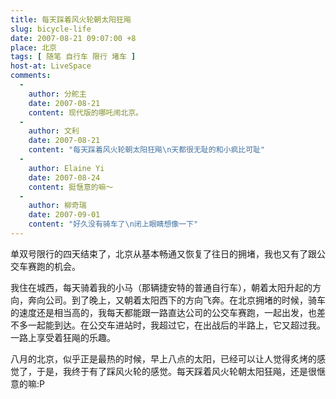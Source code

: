 ```yaml
---
title: 每天踩着风火轮朝太阳狂飚
slug: bicycle-life
date: 2007-08-21 09:07:00 +8
place: 北京
tags: [ 随笔 自行车 限行 堵车 ]
host-at: LiveSpace
comments:
  -
    author: 分舵主
    date: 2007-08-21
    content: 现代版的哪吒闹北京。
  -
    author: 文利 
    date: 2007-08-21
    content: "每天踩着风火轮朝太阳狂飚\n天都很无耻的和小疯比可耻"
  -
    author: Elaine Yi 
    date: 2007-08-24
    content: 挺惬意的嘛～
  -
    author: 柳奇瑞 
    date: 2007-09-01
    content: "好久没有骑车了\n闭上眼睛想像一下"
---
```

单双号限行的四天结束了，北京从基本畅通又恢复了往日的拥堵，我也又有了跟公交车赛跑的机会。

我住在城西，每天骑着我的小马（那辆捷安特的普通自行车），朝着太阳升起的方向，奔向公司。到了晚上，又朝着太阳西下的方向飞奔。在北京拥堵的时候，骑车的速度还是相当高的，我每天都能跟一路直达公司的公交车赛跑，一起出发，也差不多一起能到达。在公交车进站时，我超过它，在出战后的半路上，它又超过我。一路上享受着狂飚的乐趣。

八月的北京，似乎正是最热的时候，早上八点的太阳，已经可以让人觉得炙烤的感觉了，于是，我终于有了踩风火轮的感觉。每天踩着风火轮朝太阳狂飚，还是很惬意的嘛:P
